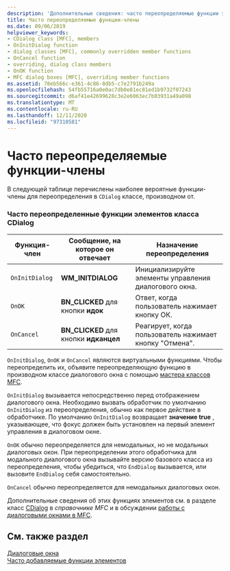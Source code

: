 ```yaml
---
description: 'Дополнительные сведения: часто переопределяемые функции элементов'
title: Часто переопределяемые функции-члены
ms.date: 09/06/2019
helpviewer_keywords:
- CDialog class [MFC], members
- OnInitDialog function
- dialog classes [MFC], commonly overridden member functions
- OnCancel function
- overriding, dialog class members
- OnOK function
- MFC dialog boxes [MFC], overriding member functions
ms.assetid: 78eb566c-e361-4c86-8db5-c7e2791b249a
ms.openlocfilehash: 54fb55716a0e0ac7db0e81ec81ed1b9732f07243
ms.sourcegitcommit: d6af41e42699628c3e2e6063ec7b03931a49a098
ms.translationtype: MT
ms.contentlocale: ru-RU
ms.lasthandoff: 12/11/2020
ms.locfileid: "97310581"
---
```

# <a name="commonly-overridden-member-functions"></a>Часто переопределяемые функции-члены

В следующей таблице перечислены наиболее вероятные функции-члены для переопределения в `CDialog` классе, производном от.

### <a name="commonly-overridden-member-functions-of-class-cdialog"></a>Часто переопределенные функции элементов класса CDialog

|Функция-член|Сообщение, на которое он отвечает|Назначение переопределения|
|---------------------|----------------------------|-----------------------------|
|`OnInitDialog`|**WM_INITDIALOG**|Инициализируйте элементы управления диалогового окна.|
|`OnOK`|**BN_CLICKED** для кнопки **идок**|Ответ, когда пользователь нажимает кнопку ОК.|
|`OnCancel`|**BN_CLICKED** для кнопки **идканцел**|Реагирует, когда пользователь нажимает кнопку "Отмена".|

`OnInitDialog`, `OnOK` и `OnCancel` являются виртуальными функциями. Чтобы переопределить их, объявите переопределяющую функцию в производном классе диалогового окна с помощью [мастера классов MFC](reference/mfc-class-wizard.md).

`OnInitDialog` вызывается непосредственно перед отображением диалогового окна. Необходимо вызвать обработчик по умолчанию `OnInitDialog` из переопределения, обычно как первое действие в обработчике. По умолчанию `OnInitDialog` возвращает **значение true** , указывающее, что фокус должен быть установлен на первый элемент управления в диалоговом окне.

`OnOK` обычно переопределяется для немодальных, но не модальных диалоговых окон. При переопределении этого обработчика для модального диалогового окна вызывайте версию базового класса из переопределения, чтобы убедиться, что `EndDialog` вызывается, или вызовите `EndDialog` себя самостоятельно.

`OnCancel` обычно переопределяется для немодальных диалоговых окон.

Дополнительные сведения об этих функциях элементов см. в разделе класс [CDialog](reference/cdialog-class.md) в *справочнике MFC* и в обсуждении [работы с диалоговыми окнами в MFC](life-cycle-of-a-dialog-box.md).

## <a name="see-also"></a>См. также раздел

[Диалоговые окна](dialog-boxes.md)<br/>
[Часто добавляемые функции элементов](commonly-added-member-functions.md)
